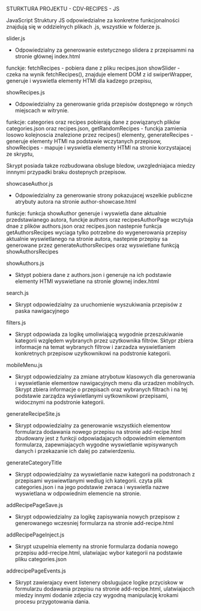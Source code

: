STURKTURA PROJEKTU - CDV-RECIPES - JS


JavaScript
Struktury JS odpowiedzialne za konkretne funkcjonalności znajdują się w oddzielnych plikach .js,
wszystkie w folderze js.



slider.js
- Odpowiedzialny za generowanie estetycznego slidera z przepisammi na stronie głównej index.html

funckje:
fetchRecipes - pobiera dane z pliku recipes.json
showSlider - czeka na wynik fetchRecipes(),
znajduje element DOM z id swiperWrapper,
generuje i wyswietla elementy HTMl dla kadzego przepisu,



showRecipes.js
- Odpowiedzialny za generowanie grida przepisów dostępnego w rónych miejscach w witrynie.

funkcje:
categories oraz recipes pobierają dane z powiązanych plików categories.json oraz recipes.json,
getRandomRecipes - funckja zamienia losowo kolejnoscia znalezione przez recipes() elementy,
generateRecipes - generuje elementy HTMl na podstawie wczytanych przepisow,
showRecipes - mapuje i wyswietla elementy HTMl na stronie korzystajacej ze skryptu,

Skrypt posiada takze rozbudowana obsluge bledow, uwzgledniajaca miedzy innnymi przypadki braku dostepnych przepisow.



showcaseAuthor.js
- Odpowiedzialny za generowanie strony pokazujacej wszelkie publiczne atrybuty autora na stronie author-showcase.html

funkcje:
funkcja showAuthor generuje i wyswietla dane aktualnie przedstawianego autora,
funckje authors oraz recipesAuthorPage wczytuja dnae z plików authors.json oraz recipes.json
nastepnie funkcja getAuthorsRecipes wyciaga tylko potrzebne do wygenerowania przepisy aktualnie wyswietlanego na stronie autora,
nastepnie przepisy sa generowane przez generateAuthorsRecipes oraz wyswietlane funkcją showAuthorsRecipes



showAuthors.js
- Sktypt pobiera dane z authors.json i generuje na ich podstawie elementy HTMl wyswietlane na stronie głownej index.html



search.js
- Skrypt odpowiedzialny za uruchomienie wyszukiwania przepisów z paska nawigacyjnego


filters.js
- Skrypt odpowiada za logikę umoliwiającą wygodnie przeszukiwanie kategorii względem wybranych przez uzytkownika filtrów.
Sktypr zbiera informacje na temat wybranych filtrow i zarzadza wyswietlaniem konkretnych przepisow uzytkownikowi na podstronie kategorii.



mobileMenu.js
- Skrypt odpowiedzialny za zmiane atrybotuw klasowych dla generowania i wyswietlanie elementow nawigacyjnych menu dla urzadzen mobilnych.
Skrypt zbiera informacje o przepisach oraz wybranych filtrach i na tej podstawie zarządza wyświetlanymi uytkownikowi przepisami, widocznymi na podstronie kategorii.



generateRecipeSite.js
- Skrypt odpowiedzialny za generowanie wszystkich elementow formularza dodawania nowego przepisu na stronie add-recipe.html
zbudowany jest z funkcji odpowiadajacych odpowiednim elementom formularza, zapewniajacych wygodne wyswietlanie wpisywanych danych i przekazanie ich dalej po zatwierdzeniu.



generateCategoryTitle
- Skrypt odpowiedzialny za wyswietlanie nazw kategorii na podstronach z przepisami wyswiewtlanymi wedlug ich kategorii.
czyta plik categories.json i na jego podstawie zwraca i wyswietla nazwe wyswietlana w odpowiednim elemencie na stronie.



addRecipePageSave.js
- Skrypt odpowiedzialny za logikę zapisywania nowych przepisow z generowanego wczesniej formularza na stronie add-recipe.html



addRecipePageInject.js
- Skrypt uzupelnia elementy na stronie formularza dodania nowego przepisu add-rrecipe.html,
ulatwiajac wybor kategorii na podstawie pliku categories.json



addrecipePageEvents.js
- Skrypt zawierajacy event listenery obslugujace logike przyciskow w formularzu dodawania przepisu na stronie add-recipe.html,
ulatwiajacch miedzy innymi dodanie zdjecia czy wygodną manipulację krokami procesu przygotowania dania.